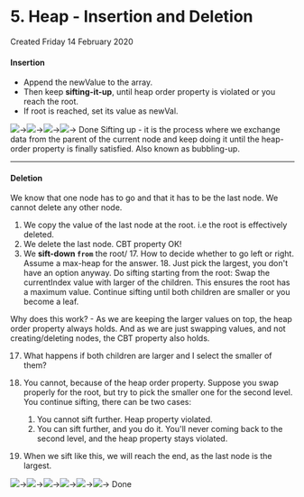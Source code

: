 # 5. Heap - Insertion and Deletion
Created Friday 14 February 2020

#### Insertion

* Append the newValue to the array.
* Then keep **sifting-it-up**, until heap order property is violated or you reach the root.
* If root is reached, set its value as newVal.


![](./5._Heap_-_Insertion_and_Deletion/pasted_image.png)→![](./5._Heap_-_Insertion_and_Deletion/pasted_image001.png)→![](./5._Heap_-_Insertion_and_Deletion/pasted_image002.png)→![](./5._Heap_-_Insertion_and_Deletion/pasted_image003.png)→ Done
Sifting up - it is the process where we exchange data from the parent of the current node and keep doing it until the heap-order property is finally satisfied. Also known as bubbling-up.

*****


#### Deletion
We know that one node has to go and that it has to be the last node. We cannot delete any other node.

1. We copy the value of the last node at the root. i.e the root is effectively deleted.
2. We delete the last node. CBT property OK!
3. We **sift-down ``from``** the root/
	17. How to decide whether to go left or right. Assume a max-heap for the answer.
	18. Just pick the largest, you don't have an option anyway. Do sifting starting from the root: Swap the currentIndex value with larger of the children. This ensures the root has a maximum value. Continue sifting until both children are smaller or you become a leaf.

Why does this work? - As we are keeping the larger values on top, the heap order property always holds. And as we are just swapping values, and not creating/deleting nodes, the CBT property also holds.

17. What happens if both children are larger and I select the smaller of them?
18. You cannot, because of the heap order property. Suppose you swap properly for the root, but try to pick the smaller one for the second level. You continue sifting, there can be two cases:
	1. You cannot sift further. Heap property violated.
	2. You can sift further, and you do it. You'll never coming back to the second level, and the heap property stays violated.


5. When we sift like this, we will reach the end, as the last node is the largest. 

![](./5._Heap_-_Insertion_and_Deletion/pasted_image004.png)→![](./5._Heap_-_Insertion_and_Deletion/pasted_image005.png)→![](./5._Heap_-_Insertion_and_Deletion/pasted_image006.png)→![](./5._Heap_-_Insertion_and_Deletion/pasted_image007.png)→![](./5._Heap_-_Insertion_and_Deletion/pasted_image008.png)→![](./5._Heap_-_Insertion_and_Deletion/pasted_image009.png)→ Done

